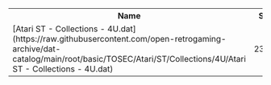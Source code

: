 <table>
<tr><th>Name</th><th>Size</th></tr>
<tr><td>[Atari ST - Collections - 4U.dat](https://raw.githubusercontent.com/open-retrogaming-archive/dat-catalog/main/root/basic/TOSEC/Atari/ST/Collections/4U/Atari ST - Collections - 4U.dat)</td><td>23251</td></tr>
</table>
